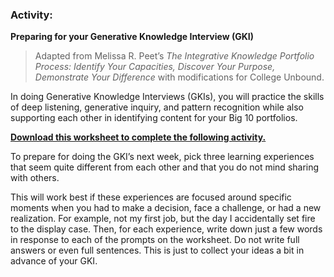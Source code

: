 ### Activity:

**Preparing for your Generative Knowledge Interview (GKI)**

> Adapted from Melissa R. Peet’s *The Integrative Knowledge Portfolio Process: Identify Your Capacities, Discover Your Purpose, Demonstrate Your Difference* with modifications for College Unbound.

In doing Generative Knowledge Interviews (GKIs), you will practice the skills of deep listening, generative inquiry, and pattern recognition while also supporting each other in identifying content for your Big 10 portfolios. 

**[Download this worksheet to complete the following activity.](https://docs.google.com/document/d/1d-KXQMKQI7DGGVwnW9g2BaPXyiCgyAXOcQDbCALwKsU/edit?usp=sharing)**

To prepare for doing the GKI’s next week, pick three learning experiences that seem quite different from each other and that you do not mind sharing with others. 

This will work best if these experiences are focused around specific moments when you had to make a decision, face a challenge, or had a new realization. For example, not my first job, but the day I accidentally set fire to the display case. Then, for each experience, write down just a few words in response to each of the prompts on the worksheet. Do not write full answers or even full sentences. This is just to collect your ideas a bit in advance of your GKI. 
